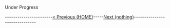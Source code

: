 Under Progress

-----------------------[< Previous (HOME)](HOME.md)-----<a href="#" onclick="alert('Nothing available next...')">Next (nothing)</a>------------------------------
